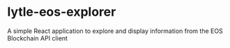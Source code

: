# lytle-eos-explorer
A simple React application to explore and display information from the EOS Blockchain API client
